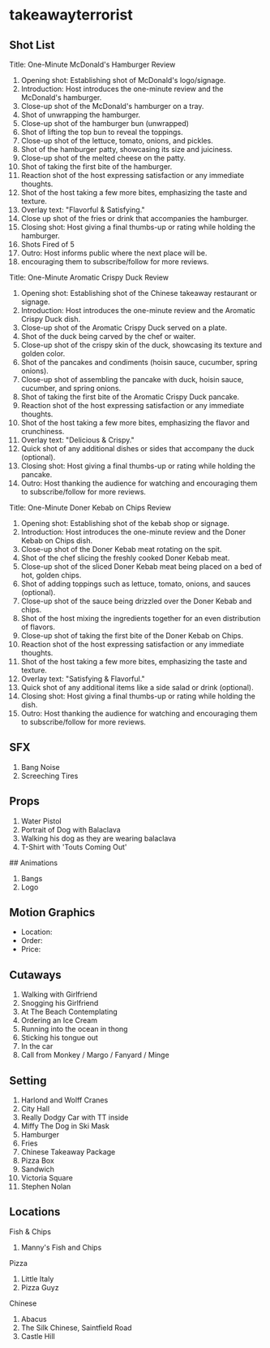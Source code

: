 # takeawayterrorist

## Shot List

Title: One-Minute McDonald's Hamburger Review

1. Opening shot: Establishing shot of McDonald's logo/signage.
2. Introduction: Host introduces the one-minute review and the McDonald's hamburger.
3. Close-up shot of the McDonald's hamburger on a tray.
4. Shot of unwrapping the hamburger.
5. Close-up shot of the hamburger bun (unwrapped)
6. Shot of lifting the top bun to reveal the toppings.
7. Close-up shot of the lettuce, tomato, onions, and pickles.
8. Shot of the hamburger patty, showcasing its size and juiciness.
9. Close-up shot of the melted cheese on the patty.
10. Shot of taking the first bite of the hamburger.
11. Reaction shot of the host expressing satisfaction or any immediate thoughts.
12. Shot of the host taking a few more bites, emphasizing the taste and texture.
13. Overlay text: "Flavorful & Satisfying."
14. Close up shot of the fries or drink that accompanies the hamburger.
15. Closing shot: Host giving a final thumbs-up or rating while holding the hamburger.
16. Shots Fired of 5
17. Outro: Host informs public where the next place will be. 
18. encouraging them to subscribe/follow for more reviews.


Title: One-Minute Aromatic Crispy Duck Review

1. Opening shot: Establishing shot of the Chinese takeaway restaurant or signage.
2. Introduction: Host introduces the one-minute review and the Aromatic Crispy Duck dish.
3. Close-up shot of the Aromatic Crispy Duck served on a plate.
4. Shot of the duck being carved by the chef or waiter.
5. Close-up shot of the crispy skin of the duck, showcasing its texture and golden color.
6. Shot of the pancakes and condiments (hoisin sauce, cucumber, spring onions).
7. Close-up shot of assembling the pancake with duck, hoisin sauce, cucumber, and spring onions.
8. Shot of taking the first bite of the Aromatic Crispy Duck pancake.
9. Reaction shot of the host expressing satisfaction or any immediate thoughts.
10. Shot of the host taking a few more bites, emphasizing the flavor and crunchiness.
11. Overlay text: "Delicious & Crispy."
12. Quick shot of any additional dishes or sides that accompany the duck (optional).
13. Closing shot: Host giving a final thumbs-up or rating while holding the pancake.
14. Outro: Host thanking the audience for watching and encouraging them to subscribe/follow for more reviews.

Title: One-Minute Doner Kebab on Chips Review

1. Opening shot: Establishing shot of the kebab shop or signage.
2. Introduction: Host introduces the one-minute review and the Doner Kebab on Chips dish.
3. Close-up shot of the Doner Kebab meat rotating on the spit.
4. Shot of the chef slicing the freshly cooked Doner Kebab meat.
5. Close-up shot of the sliced Doner Kebab meat being placed on a bed of hot, golden chips.
6. Shot of adding toppings such as lettuce, tomato, onions, and sauces (optional).
7. Close-up shot of the sauce being drizzled over the Doner Kebab and chips.
8. Shot of the host mixing the ingredients together for an even distribution of flavors.
9. Close-up shot of taking the first bite of the Doner Kebab on Chips.
10. Reaction shot of the host expressing satisfaction or any immediate thoughts.
11. Shot of the host taking a few more bites, emphasizing the taste and texture.
12. Overlay text: "Satisfying & Flavorful."
13. Quick shot of any additional items like a side salad or drink (optional).
14. Closing shot: Host giving a final thumbs-up or rating while holding the dish.
15. Outro: Host thanking the audience for watching and encouraging them to subscribe/follow for more reviews.

## SFX

1. Bang Noise
2. Screeching Tires

## Props

1. Water Pistol
2. Portrait of Dog with Balaclava
3. Walking his dog as they are wearing balaclava
4. T-Shirt with 'Touts Coming Out'

## Animations

1. Bangs
2. Logo

## Motion Graphics

- Location: 
- Order: 
- Price:

## Cutaways

1. Walking with Girlfriend
2. Snogging his Girlfriend
3. At The Beach Contemplating
4. Ordering an Ice Cream
5. Running into the ocean in thong
6. Sticking his tongue out
7. In the car
8. Call from Monkey / Margo / Fanyard / Minge

## Setting

1. Harlond and Wolff Cranes
2. City Hall
3. Really Dodgy Car with TT inside
4. Miffy The Dog in Ski Mask
5. Hamburger
6. Fries
7. Chinese Takeaway Package
8. Pizza Box
9. Sandwich
10. Victoria Square
11. Stephen Nolan

## Locations

Fish & Chips
1. Manny's Fish and Chips

Pizza
1. Little Italy
2. Pizza Guyz

Chinese
1. Abacus
2. The Silk Chinese, Saintfield Road
3. Castle Hill 








